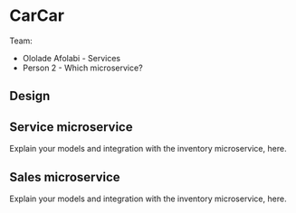 # CarCar

Team:

* Ololade Afolabi - Services
* Person 2 - Which microservice?

## Design

## Service microservice

Explain your models and integration with the inventory
microservice, here.

## Sales microservice

Explain your models and integration with the inventory
microservice, here.
